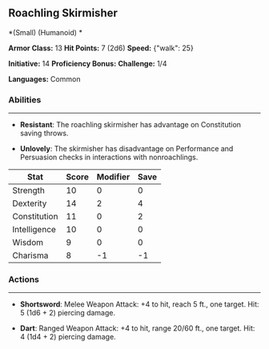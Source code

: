 ## Roachling Skirmisher
*(Small) (Humanoid) *

**Armor Class:** 13
**Hit Points:** 7 (2d6)
**Speed:** {"walk": 25}

**Initiative:** 14
**Proficiency Bonus:**
**Challenge:** 1/4

**Languages:** Common

### Abilities
 --- 
- **Resistant**: The roachling skirmisher has advantage on Constitution saving throws.

- **Unlovely**: The skirmisher has disadvantage on Performance and Persuasion checks in interactions with nonroachlings.



| Stat | Score | Modifier | Save |
| ---- | ---- | ---- | ---- |
| Strength | 10 | 0 | 0 |
| Dexterity | 14 | 2 | 4 |
| Constitution | 11 | 0 | 2 |
| Intelligence | 10 | 0 | 0 |
| Wisdom | 9 | 0 | 0 |
| Charisma | 8 | -1 | -1 |

### Actions
 --- 
- **Shortsword**: Melee Weapon Attack: +4 to hit, reach 5 ft., one target. Hit: 5 (1d6 + 2) piercing damage.

- **Dart**: Ranged Weapon Attack: +4 to hit, range 20/60 ft., one target. Hit: 4 (1d4 + 2) piercing damage.

